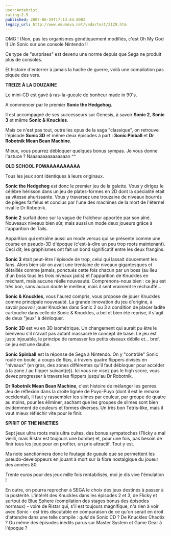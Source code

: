 ```yaml
---
user:Antekrist
rating:2.5
published: 2007-06-29T17:13:44.000Z
legacy_url: http://www.emunova.net/veda/test/2129.htm
---
```

OMG ! (Non, pas les organismes génétiquement modifiés, c'est Oh My God !) Un Sonic sur une console Nintendo !!  

Ce type de "surprises" est devenu une norme depuis que Sega ne produit plus de consoles.  

Et histoire d'enterrer à jamais la hache de guerre, voilà une compilation pas piquée des vers.  

  

**TREIZE À LA DOUZAINE**  

Le mini-CD est gavé à ras-la-gueule de bonheur made in 90's.  

A commencer par le premier **Sonic the Hedgehog**.  

Il est accompagné de ses successeurs sur Genesis, à savoir **Sonic 2**, **Sonic 3** et même **Sonic & Knuckles**.  

Mais ce n'est pas tout, outre les opus de la saga "classique", on retrouve l'épisode **Sonic 3D** et même deux épisodes à part : **Sonic Pinball** et **Dr Robotnik Mean Bean Machine**.  

Mieux, vous pourrez débloquer quelques bonus sympas. Je vous donne l'astuce ? Naaaaaaaaaaaaaaan ^^  

  

**OLD SCHOOL POWAAAAAAAAAA**  

Tous les jeux sont identiques à leurs originaux.  

**Sonic the Hedgehog** est donc le premier jeu de la galette. Vous y dirigez le célèbre hérisson dans un jeu de plates-formes en 2D dont la spécialité était sa vitesse ahurissante. Vous y traversez une trouzaine de niveaux bourrés de pièges farfelus et conclus par l'une des machines de la mort de l'éternel rival le Dr Robotnik.  

  

**Sonic 2** surfait donc sur la vague de fraîcheur apportée par son aîné. Nouveaux niveaux bien sûr, mais aussi un mode deux joueurs grâce à l'apparition de Tails.  

Apparition qui entraîne aussi un mode versus qui se présente comme une course en pseudo-3D d'époque (c'est-à-dire un peu trop roots maintenant). Ceci dit, les graphismes ont fait un bond significatif entre les deux frangins.  

  

**Sonic 3** était peut-être l'épisode de trop, celui qui lassait doucement les fans. Alors bien sûr on avait une trentaine de niveaux gigantesques et détaillés comme jamais, ponctués cette fois chacun par un boss (au lieu d'un boss tous les trois niveaux jadis) et l'apparition de Knuckles en méchant, mais aucune réelle nouveauté. Comprenons-nous bien : ce jeu est très bon, sans aucun doute le meilleur, mais il sent vraiment le réchauffé...  

  

**Sonic & Knuckles**, vous l'aurez compris, vous propose de jouer Knuckles comme principale nouveauté. La grande innovation du jeu d'origine, à savoir pouvoir jouer Knuckles dans Sonic 2 ou 3 à condition de placer ladite cartouche dans celle de Sonic & Knuckles, a bel et bien été reprise, il s'agit de deux "jeux" à dénloquer.  

  

**Sonic 3D** est vu en 3D isométrique. Un changement qui aurait pu être le bienvenu s'il n'avait pas autant massacré le concept de base. Le jeu est juste injouable, le principe de ramasser les petits oiseaux débile et... bref, ce jeu est une daube.  

  

**Sonic Spinball** est la réponse de Sega à Nintendo. On y "contrôle" Sonic roulé en boule, à coups de flips, à travers quatre flippers divisés en "niveaux" (en gros, des zones différentes qu'il faut débloquer pour accéder à la zone / au flipper suivant(e)). Ici vous ne visez pas le high score, vous devez progresser à travers les flippers jusqu'au Dr Robotnik.  

  

**Dr Robotnik Mean Bean Machine**, c'est histoire de mélanger les genres. Jeu de réflexion dans la droite lignée de Puyo-Puyo (dont il est le remake occidental), il faut y rassembler les slimes par couleur, par groupe de quatre au moins, pour les éliminer, sachant que les groupes de slimes sont bien évidemment de couleurs et formes diverses. Un très bon Tetris-like, mais il vaut mieux réfléchir vite pour le finir.  

  

**SPIRIT OF THE NINETIES**  

Sept jeux ultra roots mais ultra cultes, des bonus sympatoches (Flicky a mal vieilli, mais Ristar est toujours une bombe) et, pour une fois, pas besoin de finir tous les jeux pour en profiter, un prix attractif. Tout y est.  

Ma note sanctionnera donc le foutage de gueule que se permettent les pseudo-developpeurs en jouant à mort sur la fibre nostalgique du joueur des années 80\.  

Trente euros pour des jeux mille fois rentabilisés, moi je dis vive l'émulation !  

En outre, on pourra reprocher à SEGA le choix des jeux destinés à passer à la postérité. L'intérêt des Knuckles dans les épisodes 2 et 3, de Flicky et surtout de Blue Sphere (compilation des stages bonus des épisodes normaux) - voire de Ristar qui, s'il est toujours magnifique, n'a rien à voir avec Sonic - est très discutable en comparaison de ce qu'on serait en droit d'attendre dans une telle compile : _quid_ de Sonic CD ? De Knuckles Chaotix ? Ou même des épisodes inédits parus sur Master System et Game Gear à l'époque ?